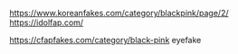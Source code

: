 https://www.koreanfakes.com/category/blackpink/page/2/
https://idolfap.com/

https://cfapfakes.com/category/black-pink
eyefake
